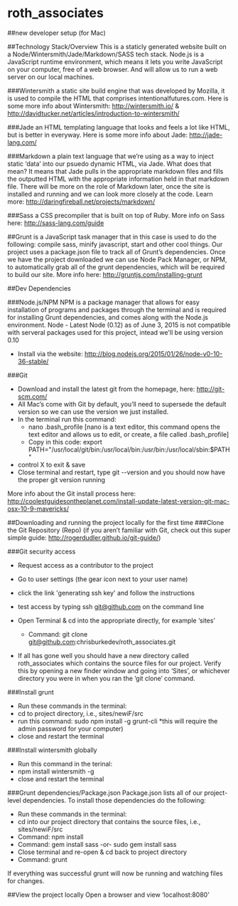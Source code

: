 # roth_associates

##new developer setup (for Mac)

##Technology Stack/Overview
This is a staticly generated website built on a Node/Wintersmith/Jade/Markdown/SASS tech stack.
Node.js is a JavaScript runtime environment, which means it lets you write JavaScript on your computer, free of a web browser. And will allow us to run a web server on our local machines. 

###Wintersmith 
a static site build engine that was developed by Mozilla, it is used to compile the HTML that comprises intentionalfutures.com. Here is some more info about Wintersmith: http://wintersmith.io/ & http://davidtucker.net/articles/introduction-to-wintersmith/ 

###Jade
an HTML templating language that looks and feels a lot like HTML, but is better in everyway. Here is some more info about Jade: http://jade-lang.com/ 


###Markdown
a plain text language that we’re using as a way to inject static ‘data’ into our psuedo dynamic HTML, via Jade. What does that mean? It means that Jade pulls in the appropriate markdown files and fills the outputted HTML with the appropriate information held in that markdown file. There will be more on the role of Markdown later, once the site is installed and running and we can look more closely at the code. Learn more: http://daringfireball.net/projects/markdown/

###Sass
a CSS precompiler that is built on top of Ruby. More info on Sass here: http://sass-lang.com/guide 

##Grunt 
is a JavaScript task manager that in this case is used to do the following:
compile sass, minify javascript, start  and other cool things. Our project uses a package.json file to track all of Grunt’s dependencies. Once we have the project downloaded we can use Node Pack Manager, or NPM, to automatically grab all of the grunt dependencies, which will be required to build our site. More info here: http://gruntjs.com/installing-grunt 

##Dev Dependencies

###Node.js/NPM
NPM is a package manager that allows for easy installation of programs and packages through the terminal and is required for installing Grunt dependencies, and comes along with the Node.js environment.
Node - Latest Node (0.12) as of June 3, 2015 is not compatible with serveral packages used for this project, intead we'll be using version 0.10
- Install via the website: http://blog.nodejs.org/2015/01/26/node-v0-10-36-stable/

###Git
- Download and install the latest git from the homepage, here: http://git-scm.com/ 
- All Mac’s come with Git by default, you’ll need to supersede the default version so we can use the version we just installed.
- In the terminal run this command: 
    - nano .bash_profile [nano is a text editor, this command opens the text editor and allows us to edit, or create, a file called .bash_profile]
    - Copy in this code: export PATH="/usr/local/git/bin:/usr/local/bin:/usr/bin:/usr/local/sbin:$PATH"
- control X to exit & save
- Close terminal and restart, type git --version and you should now have the proper git version running 

More info about the Git install process here: http://coolestguidesontheplanet.com/install-update-latest-version-git-mac-osx-10-9-mavericks/

##Downloading and running the project locally for the first time
###Clone the Git Repository (Repo) 
(if you aren’t familiar with Git, check out this super simple guide: http://rogerdudler.github.io/git-guide/)

###Git security access
- Request access as a contributor to the project
- Go to user settings (the gear icon next to your user name)
- click the link 'generating ssh key' and follow the instructions
- test access by typing ssh git@github.com on the command line

- Open Terminal & cd into the appropriate directly, for example ‘sites’
    - Command: git clone git@github.com:chrisburkedev/roth_associates.git
- If all has gone well you should have a new directory called roth_associates which contains the source files for our project. Verify this by opening a new finder window and going into ‘Sites’, or whichever directory you were in when you ran the ‘git clone’ command.


###Install grunt
- Run these commands in the terminal:
- cd to project directory, i.e., sites/newiF/src
- run this command: sudo npm install -g  grunt-cli  *this will require the admin password for your computer)
- close and restart the terminal

###Install wintersmith globally
- Run this command in the terinal:
- npm install wintersmith -g
- close and restart the terminal

###Grunt dependencies/Package.json
Package.json lists all of our project-level dependencies. To install those dependencies do the following:
- Run these commands in the terminal:
- cd into our project directory that contains the source files, i.e., sites/newiF/src
- Command: npm install
- Command: gem install sass -or- sudo gem install sass
- Close terminal and re-open & cd back to project directory
- Command: grunt

If everything was successful grunt will now be running and watching files for changes.
    
##View the project locally
Open a browser and view ‘localhost:8080’
